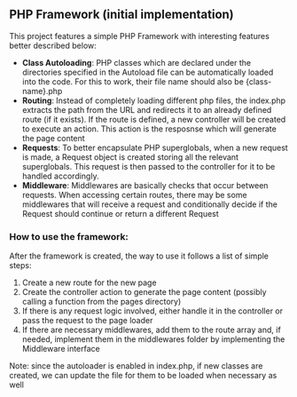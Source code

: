
## PHP Framework (initial implementation)

This project features a simple PHP Framework with interesting features better described below:

- **Class Autoloading**: PHP classes which are declared under the directories specified in the Autoload file can be automatically loaded into the code. For this to work, their file name should also be {class-name}.php
- **Routing**: Instead of completely loading different php files, the index.php extracts the path from the URL and redirects it to an already defined route (if it exists). If the route is defined, a new controller will be created to execute an action. This action is the resposnse which will generate the page content
- **Requests**: To better encapsulate PHP superglobals, when a new request is made, a Request object is created storing all the relevant superglobals. This request is then passed to the controller for it to be handled accordingly.
- **Middleware**: Middlewares are basically checks that occur between requests. When accessing certain routes, there may be some middlewares that will receive a request and conditionally decide if the Request should continue or return a different Request

### How to use the framework:

After the framework is created, the way to use it follows a list of simple steps:
1. Create a new route for the new page
2. Create the controller action to generate the page content (possibly calling a function from the pages directory)
3. If there is any request logic involved, either handle it in the controller or pass the request to the page loader
4. If there are necessary middlewares, add them to the route array and, if needed, implement them in the middlewares folder by implementing the Middleware interface

Note: since the autoloader is enabled in index.php, if new classes are created, we can update the file for them to be loaded when necessary as well
